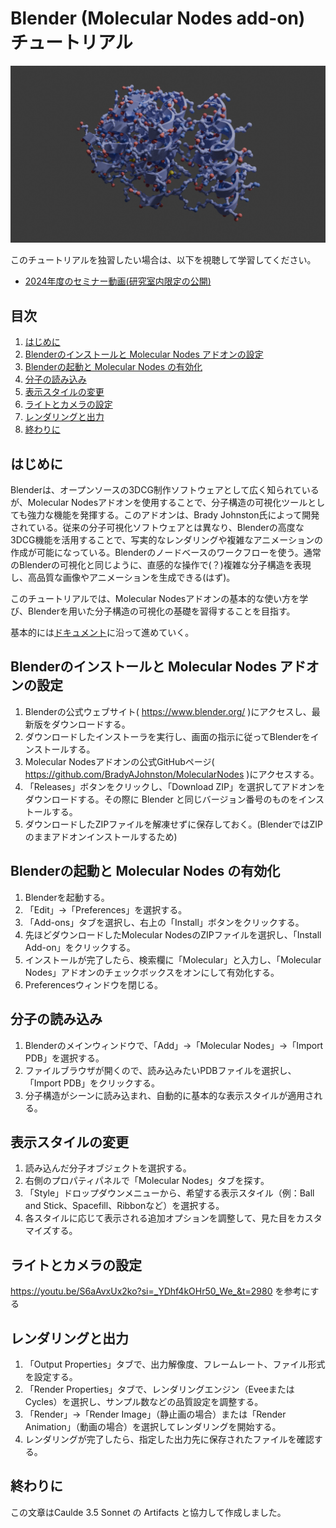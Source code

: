 # Blender (Molecular Nodes add-on) チュートリアル

<img src="images/blender.png" width="800">

このチュートリアルを独習したい場合は、以下を視聴して学習してください。

- [2024年度のセミナー動画(研究室内限定の公開)](https://suitc-my.sharepoint.com/:v:/r/personal/ymatsunaga_mail_saitama-u_ac_jp/Documents/lab/%E5%8B%95%E7%94%BB/20240717_blender.mp4?csf=1&web=1&nav=eyJyZWZlcnJhbEluZm8iOnsicmVmZXJyYWxBcHAiOiJPbmVEcml2ZUZvckJ1c2luZXNzIiwicmVmZXJyYWxBcHBQbGF0Zm9ybSI6IldlYiIsInJlZmVycmFsTW9kZSI6InZpZXciLCJyZWZlcnJhbFZpZXciOiJNeUZpbGVzTGlua0NvcHkifX0&e=aKu0lk)

## 目次
1. [はじめに](#はじめに)
2. [Blenderのインストールと Molecular Nodes アドオンの設定](#Blenderのインストールと-Molecular-Nodes-アドオンの設定)
3. [Blenderの起動と Molecular Nodes の有効化](#Blenderの起動と-Molecular-Nodes-の有効化)
4. [分子の読み込み](#分子の読み込み)
5. [表示スタイルの変更](#表示スタイルの変更)
6. [ライトとカメラの設定](#ライトとカメラの設定)
7. [レンダリングと出力](#レンダリングと出力)
8. [終わりに](#終わりに)

## はじめに

Blenderは、オープンソースの3DCG制作ソフトウェアとして広く知られているが、Molecular Nodesアドオンを使用することで、分子構造の可視化ツールとしても強力な機能を発揮する。このアドオンは、Brady Johnston氏によって開発されている。従来の分子可視化ソフトウェアとは異なり、Blenderの高度な3DCG機能を活用することで、写実的なレンダリングや複雑なアニメーションの作成が可能になっている。Blenderのノードベースのワークフローを使う。通常のBlenderの可視化と同じように、直感的な操作で(？)複雑な分子構造を表現し、高品質な画像やアニメーションを生成できる(はず)。

このチュートリアルでは、Molecular Nodesアドオンの基本的な使い方を学び、Blenderを用いた分子構造の可視化の基礎を習得することを目指す。

基本的には[ドキュメント](https://bradyajohnston.github.io/MolecularNodes/)に沿って進めていく。

## Blenderのインストールと Molecular Nodes アドオンの設定

1. Blenderの公式ウェブサイト( https://www.blender.org/ )にアクセスし、最新版をダウンロードする。
2. ダウンロードしたインストーラを実行し、画面の指示に従ってBlenderをインストールする。
3. Molecular Nodesアドオンの公式GitHubページ( https://github.com/BradyAJohnston/MolecularNodes )にアクセスする。
4. 「Releases」ボタンをクリックし、「Download ZIP」を選択してアドオンをダウンロードする。その際に Blender と同じバージョン番号のものをインストールする。
5. ダウンロードしたZIPファイルを解凍せずに保存しておく。(BlenderではZIPのままアドオンインストールするため)

## Blenderの起動と Molecular Nodes の有効化

1. Blenderを起動する。
2. 「Edit」→「Preferences」を選択する。
3. 「Add-ons」タブを選択し、右上の「Install」ボタンをクリックする。
4. 先ほどダウンロードしたMolecular NodesのZIPファイルを選択し、「Install Add-on」をクリックする。
5. インストールが完了したら、検索欄に「Molecular」と入力し、「Molecular Nodes」アドオンのチェックボックスをオンにして有効化する。
6. Preferencesウィンドウを閉じる。

## 分子の読み込み

1. Blenderのメインウィンドウで、「Add」→「Molecular Nodes」→「Import PDB」を選択する。
2. ファイルブラウザが開くので、読み込みたいPDBファイルを選択し、「Import PDB」をクリックする。
3. 分子構造がシーンに読み込まれ、自動的に基本的な表示スタイルが適用される。

## 表示スタイルの変更

1. 読み込んだ分子オブジェクトを選択する。
2. 右側のプロパティパネルで「Molecular Nodes」タブを探す。
3. 「Style」ドロップダウンメニューから、希望する表示スタイル（例：Ball and Stick、Spacefill、Ribbonなど）を選択する。
4. 各スタイルに応じて表示される追加オプションを調整して、見た目をカスタマイズする。

## ライトとカメラの設定

https://youtu.be/S6aAvxUx2ko?si=_YDhf4kOHr50_We_&t=2980 を参考にする

## レンダリングと出力

1. 「Output Properties」タブで、出力解像度、フレームレート、ファイル形式を設定する。
2. 「Render Properties」タブで、レンダリングエンジン（EveeまたはCycles）を選択し、サンプル数などの品質設定を調整する。
3. 「Render」→「Render Image」（静止画の場合）または「Render Animation」（動画の場合）を選択してレンダリングを開始する。
4. レンダリングが完了したら、指定した出力先に保存されたファイルを確認する。

## 終わりに

この文章はCaulde 3.5 Sonnet の Artifacts と協力して作成しました。

